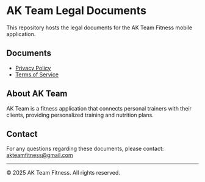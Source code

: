 # AK Team Legal Documents

This repository hosts the legal documents for the AK Team Fitness mobile application.

## Documents

- [Privacy Policy](https://[your-username].github.io/akteam-legal/privacy-policy.html)
- [Terms of Service](https://[your-username].github.io/akteam-legal/terms-of-service.html)

## About AK Team

AK Team is a fitness application that connects personal trainers with their clients, providing personalized training and nutrition plans.

## Contact

For any questions regarding these documents, please contact: akteamfitness@gmail.com

---

© 2025 AK Team Fitness. All rights reserved.
